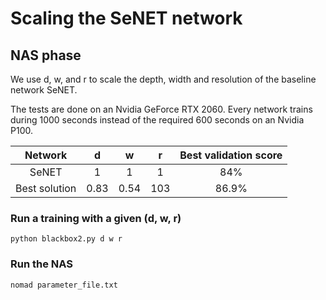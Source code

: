 # Scaling the SeNET network

## NAS phase

We use d, w, and r to scale the depth, width and resolution of the baseline network SeNET. 

The tests are done on an Nvidia GeForce RTX 2060. Every network trains during 1000 seconds 
instead of the required 600 seconds on an Nvidia P100.


| Network | d | w | r | Best validation score
| :---: | :---: | :---: | :---: |  :---: |
| SeNET | 1 | 1 | 1 | 84% | 
| Best solution | 0.83 | 0.54 | 103 | 86.9%

### Run a training with a given (d, w, r) 


```
python blackbox2.py d w r

```
### Run the NAS


```
nomad parameter_file.txt 

```
